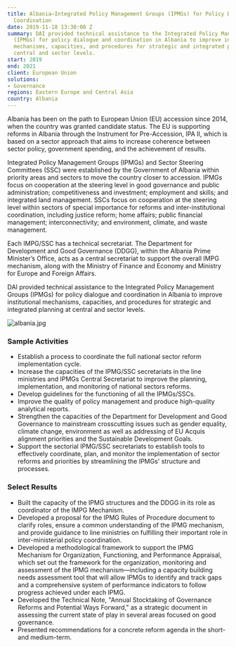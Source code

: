 ```yaml
---
title: Albania—Integrated Policy Management Groups (IPMGs) for Policy Dialogue and
  Coordination
date: 2019-11-18 13:30:00 Z
summary: DAI provided technical assistance to the Integrated Policy Management Groups
  (IPMGs) for policy dialogue and coordination in Albania to improve institutional
  mechanisms, capacities, and procedures for strategic and integrated planning at
  central and sector levels.
start: 2019
end: 2021
client: European Union
solutions:
- Governance
regions: Eastern Europe and Central Asia
country: Albania
---
```


Albania has been on the path to European Union (EU) accession since 2014, when the country was granted candidate status. The EU is supporting reforms in Albania through the Instrument for Pre-Accession, IPA II, which is based on a sector approach that aims to increase coherence between sector policy, government spending, and the achievement of results.  

Integrated Policy Management Groups (IPMGs) and Sector Steering Committees (SSC) were established by the Government of Albania within priority areas and sectors to move the country closer to accession. IPMGs focus on cooperation at the steering level in good governance and public administration; competitiveness and investment; employment and skills; and integrated land management. SSCs focus on cooperation at the steering level within sectors of special importance for reforms and inter-institutional coordination, including justice reform; home affairs; public financial management; interconnectivity; and environment, climate, and waste management.

Each IMPG/SSC has a technical secretariat. The Department for Development and Good Governance (DDGG), within the Albania Prime Minister’s Office, acts as a central secretariat to support the overall IMPG mechanism, along with the Ministry of Finance and Economy and Ministry for Europe and Foreign Affairs. 

DAI provided technical assistance to the Integrated Policy Management Groups (IPMGs) for policy dialogue and coordination in Albania to improve institutional mechanisms, capacities, and procedures for strategic and integrated planning at central and sector levels.

![albania.jpg](/uploads/albania.jpg)

### Sample Activities

* Establish a process to coordinate the full national sector reform implementation cycle.
* Increase the capacities of the IPMG/SSC secretariats in the line ministries and IPMGs Central Secretariat to improve the planning, implementation, and monitoring of national sectors reforms.
* Develop guidelines for the functioning of all the IPMGs/SSCs.
* Improve the quality of policy management and produce high-quality analytical reports.
* Strengthen the capacities of the Department for Development and Good Governance to mainstream crosscutting issues such as gender equality, climate change, environment as well as addressing of EU Acquis alignment priorities and the Sustainable Development Goals.
* Support the sectorial IPMG/SSC secretariats to establish tools to effectively coordinate, plan, and monitor the implementation of sector reforms and priorities by streamlining the IPMGs' structure and processes.

### Select Results

* Built the capacity of the IPMG structures and the DDGG in its role as coordinator of the IMPG Mechanism.
* Developed a proposal for the IPMG Rules of Procedure document to clarify roles, ensure a common understanding of the IPMG mechanism, and provide guidance to line ministries on fulfilling their important role in inter-ministerial policy coordination.
* Developed a methodological framework to support the IPMG Mechanism for Organization, Functioning, and Performance Appraisal, which set out the framework for the organization, monitoring and assessment of the IPMG mechanism—including a capacity building needs assessment tool that will allow IPMGs to identify and track gaps and a comprehensive system of performance indicators to follow progress achieved under each IPMG.
* Developed the Technical Note, "Annual Stocktaking of Governance Reforms and Potential Ways Forward," as a strategic document in assessing the current state of play in several areas focused on good governance.
* Presented recommendations for a concrete reform agenda in the short- and medium-term.